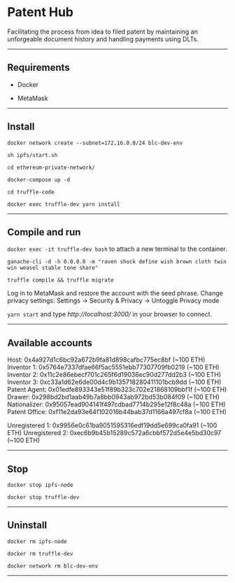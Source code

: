 # Patent Hub

Facilitating the process from idea to filed patent by maintaining an unforgeable document history and handling payments using DLTs.

---------------------------------------------------------------------------------------------------------

## Requirements

*   Docker

*   MetaMask

---------------------------------------------------------------------------------------------------------

## Install

```
docker network create --subnet=172.16.0.0/24 blc-dev-env

sh ipfs/start.sh

cd ethereum-private-network/

docker-compose up -d

cd truffle-code

docker exec truffle-dev yarn install
```

---------------------------------------------------------------------------------------------------------

## Compile and run

`docker exec -it truffle-dev bash` to attach a new terminal to the container.

```
ganache-cli -d -h 0.0.0.0 -m "raven shock define wish brown cloth twin win weasel stable tone share"

truffle compile && truffle migrate
```

Log in to MetaMask and restore the account with the seed phrase.
Change privacy settings: Settings -> Security & Privacy -> Untoggle Privacy mode

`yarn start` and type *http://localhost:3000/* in your browser to connect.

---------------------------------------------------------------------------------------------------------

## Available accounts

Host:          0x4a927d1c6bc92a672b9fa81d898cafbc775ec8bf (~100 ETH)
Inventor 1:    0x5764e7337dfae66f5ac5551ebb77307709fb0219 (~100 ETH)
Inventor 2:    0x11c2e86ebecf701c265f6d19036ec90d277dd2b3 (~100 ETH)
Inventor 3:    0xc33a1d62e6de00d4c9b135718280411101bcb9dd (~100 ETH)
Patent Agent:  0x01edfe893343e51f89b323c702e21868109bbf1f (~100 ETH)
Drawer:        0x298bd2bd1aab49b7a8bb0943ab972bd53b084f09 (~100 ETH)
Nationalizer:  0x95057ead904141f497cdbad7714b295e12f8c48a (~100 ETH)
Patent Office: 0xf11e2da93e64f102016b44bab37d1166a497cf8a (~100 ETH)

Unregistered 1: 0x9956e0c61ba9051595316edf19dd5e699ca0fa91 (~100 ETH)
Unregistered 2: 0xec6b9b45b15289c572a6cbbf572d5e4e5bd30c97 (~100 ETH)

---------------------------------------------------------------------------------------------------------

## Stop

```
docker stop ipfs-node

docker stop truffle-dev
```

---------------------------------------------------------------------------------------------------------

## Uninstall

```
docker rm ipfs-node 

docker rm truffle-dev 

docker network rm blc-dev-env
```

---------------------------------------------------------------------------------------------------------
